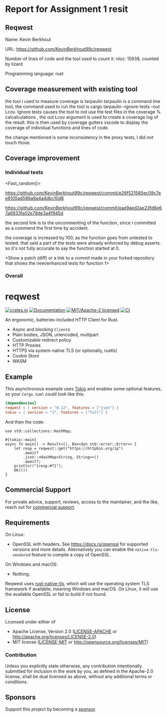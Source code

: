 # Report for Assignment 1 resit

## Reqwest
Name: Kevin Berkhout

URL: https://github.com/KevinBerkhout99c/reqwest

Number of lines of code and the tool used to count it: 
nloc: 15938, counted by lizard

Programming language: rust

## Coverage measurement with existing tool
the tool i used to measure coverage is tarpaulin
tarpaulin is a command line tool, the command used to run the tool is cargo tarpaulin –ignore-tests  –out Lcov. Ignore tests causes the tool to not use the test files in the coverage % calcalculations , the out Lcov argument is used to create a coverage log of the result. this is then used by  coverage gutters vscode to display the coverage of individual functions and lines of code.




the change mentioned is some inconsistency in the proxy tests, I did not touch those.


## Coverage improvement

### Individual tests

<Fast_random()>

https://github.com/KevinBerkhout99c/reqwest/commit/e26f521565ec09c7ee8105ad586a9a4a4dbc10d8

https://github.com/KevinBerkhout99c/reqwest/commit/eae9aed2ae23fd6e67a6933fa02e78de3a4f945d

the second link is to the uncommenting of the function, since i committed as a commend the first time by accident.




the coverage is increased by 100, as the function goes from untested to tested. that said a part of the tests were already enforced by debug asserts. so it's not fully accurate to say the function started at 0.




<is end stream>

<Show a patch (diff) or a link to a commit made in your forked repository that shows the new/enhanced tests for function 1>

<Provide a screenshot of the old coverage results for such function>

<Provide a screenshot of the new coverage results for such function>

<State the coverage improvement with a number and elaborate on why the coverage is improved>

### Overall



















































# reqwest

[![crates.io](https://img.shields.io/crates/v/reqwest.svg)](https://crates.io/crates/reqwest)
[![Documentation](https://docs.rs/reqwest/badge.svg)](https://docs.rs/reqwest)
[![MIT/Apache-2 licensed](https://img.shields.io/crates/l/reqwest.svg)](./LICENSE-APACHE)
[![CI](https://github.com/seanmonstar/reqwest/workflows/CI/badge.svg)](https://github.com/seanmonstar/reqwest/actions?query=workflow%3ACI)

An ergonomic, batteries-included HTTP Client for Rust.

- Async and blocking `Client`s
- Plain bodies, JSON, urlencoded, multipart
- Customizable redirect policy
- HTTP Proxies
- HTTPS via system-native TLS (or optionally, rustls)
- Cookie Store
- WASM


## Example

This asynchronous example uses [Tokio](https://tokio.rs) and enables some
optional features, so your `Cargo.toml` could look like this:

```toml
[dependencies]
reqwest = { version = "0.12", features = ["json"] }
tokio = { version = "1", features = ["full"] }
```

And then the code:

```rust,no_run
use std::collections::HashMap;

#[tokio::main]
async fn main() -> Result<(), Box<dyn std::error::Error>> {
    let resp = reqwest::get("https://httpbin.org/ip")
        .await?
        .json::<HashMap<String, String>>()
        .await?;
    println!("{resp:#?}");
    Ok(())
}
```

## Commercial Support

For private advice, support, reviews, access to the maintainer, and the like, reach out for [commercial support][sponsor].

## Requirements

On Linux:

- OpenSSL with headers. See https://docs.rs/openssl for supported versions
  and more details. Alternatively you can enable the `native-tls-vendored`
  feature to compile a copy of OpenSSL.

On Windows and macOS:

- Nothing.

Reqwest uses [rust-native-tls](https://github.com/sfackler/rust-native-tls),
which will use the operating system TLS framework if available, meaning Windows
and macOS. On Linux, it will use the available OpenSSL or fail to build if
not found.


## License

Licensed under either of

- Apache License, Version 2.0 ([LICENSE-APACHE](LICENSE-APACHE) or http://apache.org/licenses/LICENSE-2.0)
- MIT license ([LICENSE-MIT](LICENSE-MIT) or http://opensource.org/licenses/MIT)

### Contribution

Unless you explicitly state otherwise, any contribution intentionally submitted
for inclusion in the work by you, as defined in the Apache-2.0 license, shall
be dual licensed as above, without any additional terms or conditions.

## Sponsors

Support this project by becoming a [sponsor][].

[sponsor]: https://seanmonstar.com/sponsor
